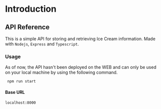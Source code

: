 # Introduction

## API Reference

This is a simple API for storing and retrieving Ice Cream information. Made with `Nodejs`, `Express` and `Typescript`.

### Usage

As of now, the API hasn't been deployed on the WEB and can only be used on your local machine by using the following command.

```text
 npm run start 
```

#### Base URL

```text
localhost:8000
```

